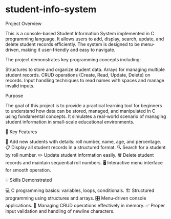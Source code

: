 # student-info-system


Project Overview

This is a console-based Student Information System implemented in C programming language. It allows users to add, display, search, update, and delete student records efficiently. The system is designed to be menu-driven, making it user-friendly and easy to navigate.

The project demonstrates key programming concepts including:

Structures to store and organize student data.
Arrays for managing multiple student records.
CRUD operations (Create, Read, Update, Delete) on records.
Input handling techniques to read names with spaces and manage invalid inputs.

Purpose

The goal of this project is to provide a practical learning tool for beginners to understand how data can be stored, managed, and manipulated in C using fundamental concepts. It simulates a real-world scenario of managing student information in small-scale educational environments.

🌟 Key Features

📝 Add new students with details: roll number, name, age, and percentage.
📋 Display all student records in a structured format.
🔍 Search for a student by roll number.
✏️ Update student information easily.
🗑️ Delete student records and maintain sequential roll numbers.
🖥️ Interactive menu interface for smooth operation.

💡 Skills Demonstrated

💻 C programming basics: variables, loops, conditionals.
🏗️ Structured programming using structures and arrays.
🎛️ Menu-driven console applications.
🔧 Managing CRUD operations effectively in memory.
✅ Proper input validation and handling of newline characters.

